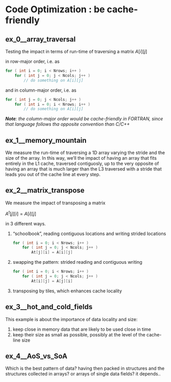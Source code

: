 # Code Optimization : be cache-friendly

## **ex_0__array_traversal**

Testing the impact in terms of run-time of traversing a matrix $A[i][j]$ 

in row-major order, i.e. as

```c
for ( int i = 0; i < Nrows; i++ )
    for ( int j = 0; j < Ncols; j++ )
        // do something on A[i][j]
```

and in column-major order, i.e. as

```c
for ( int j = 0; j < Ncols; j++ )
	for ( int i = 0; i < Nrows; i++ )
        // do something on A[i][j]
```

***Note**: the column-major order would be cache-friendly in FORTRAN, since that language follows tha opposite convention than C/C++*



## ex_1__memory_mountain

We measure the run-time of traversing a 1D array varying the stride and the size of the array.
In this way, we’ll the impact of having an array that fits entirely in the L1 cache, traversed contiguosly, up to the very opposite of having an array that is much larger than the L3 traversed with a stride that leads you out of the cache line at every step.



## ex_2__matrix_transpose

We measure the impact of transposing a matrix

$A^t [j][i] = A[i][j]$

in 3 different ways.

1) “schoolbook”, reading contiguous locations and writing strided locations

   ```C
   for ( int i = 0; i < Nrows; i++ )
       for ( int j = 0; j < Ncols; j++ )
           At[j][i] = A[i][j]
   ```

2) swapping the pattern: strided reading and contiguous writing

   ```C
   for ( int i = 0; i < Nrows; i++ )
       for ( int j = 0; j < Ncols; j++ )
           At[i][j] = A[j][i]
   ```

3) transposing by tiles, which enhances cache locality



## ex_3__hot_and_cold_fields

This example is about the importance of data locality and size: 

1. keep close in memory data that are likely to be used close in time
2. keep their size as small as possible, possibly at the level of the cache-line size



## ex_4__AoS_vs_SoA

Which is the best pattern of data?
having then packed in structures and the structures collected in arrays?
or arrays of single data fields?
it depends..